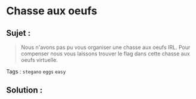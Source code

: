 # Chasse aux oeufs

## Sujet :

> Nous n'avons pas pu vous organiser une chasse aux oeufs IRL. Pour compenser nous vous laissons trouver le flag dans cette chasse aux oeufs virtuelle.

Tags : `stegano` `eggs` `easy`

## Solution :
